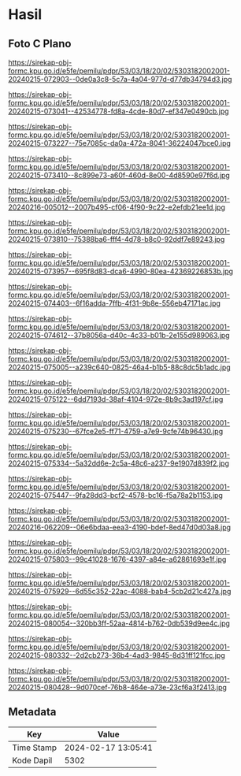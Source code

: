 # Hasil

## Foto C Plano

https://sirekap-obj-formc.kpu.go.id/e5fe/pemilu/pdpr/53/03/18/20/02/5303182002001-20240215-072903--0de0a3c8-5c7a-4a04-977d-d77db34794d3.jpg

https://sirekap-obj-formc.kpu.go.id/e5fe/pemilu/pdpr/53/03/18/20/02/5303182002001-20240215-073041--42534778-fd8a-4cde-80d7-ef347e0490cb.jpg

https://sirekap-obj-formc.kpu.go.id/e5fe/pemilu/pdpr/53/03/18/20/02/5303182002001-20240215-073227--75e7085c-da0a-472a-8041-36224047bce0.jpg

https://sirekap-obj-formc.kpu.go.id/e5fe/pemilu/pdpr/53/03/18/20/02/5303182002001-20240215-073410--8c899e73-a60f-460d-8e00-4d8590e97f6d.jpg

https://sirekap-obj-formc.kpu.go.id/e5fe/pemilu/pdpr/53/03/18/20/02/5303182002001-20240216-005012--2007b495-cf06-4f90-9c22-e2efdb21ee1d.jpg

https://sirekap-obj-formc.kpu.go.id/e5fe/pemilu/pdpr/53/03/18/20/02/5303182002001-20240215-073810--75388ba6-fff4-4d78-b8c0-92ddf7e89243.jpg

https://sirekap-obj-formc.kpu.go.id/e5fe/pemilu/pdpr/53/03/18/20/02/5303182002001-20240215-073957--695f8d83-dca6-4990-80ea-42369226853b.jpg

https://sirekap-obj-formc.kpu.go.id/e5fe/pemilu/pdpr/53/03/18/20/02/5303182002001-20240215-074403--6f16adda-7ffb-4f31-9b8e-556eb47171ac.jpg

https://sirekap-obj-formc.kpu.go.id/e5fe/pemilu/pdpr/53/03/18/20/02/5303182002001-20240215-074612--37b8056a-d40c-4c33-b01b-2e155d989063.jpg

https://sirekap-obj-formc.kpu.go.id/e5fe/pemilu/pdpr/53/03/18/20/02/5303182002001-20240215-075005--a239c640-0825-46a4-b1b5-88c8dc5b1adc.jpg

https://sirekap-obj-formc.kpu.go.id/e5fe/pemilu/pdpr/53/03/18/20/02/5303182002001-20240215-075122--6dd7193d-38af-4104-972e-8b9c3ad197cf.jpg

https://sirekap-obj-formc.kpu.go.id/e5fe/pemilu/pdpr/53/03/18/20/02/5303182002001-20240215-075230--67fce2e5-ff71-4759-a7e9-9cfe74b96430.jpg

https://sirekap-obj-formc.kpu.go.id/e5fe/pemilu/pdpr/53/03/18/20/02/5303182002001-20240215-075334--5a32dd6e-2c5a-48c6-a237-9e1907d839f2.jpg

https://sirekap-obj-formc.kpu.go.id/e5fe/pemilu/pdpr/53/03/18/20/02/5303182002001-20240215-075447--9fa28dd3-bcf2-4578-bc16-f5a78a2b1153.jpg

https://sirekap-obj-formc.kpu.go.id/e5fe/pemilu/pdpr/53/03/18/20/02/5303182002001-20240216-062209--06e6bdaa-eea3-4190-bdef-8ed47d0d03a8.jpg

https://sirekap-obj-formc.kpu.go.id/e5fe/pemilu/pdpr/53/03/18/20/02/5303182002001-20240215-075803--99c41028-1676-4397-a84e-a62861693e1f.jpg

https://sirekap-obj-formc.kpu.go.id/e5fe/pemilu/pdpr/53/03/18/20/02/5303182002001-20240215-075929--6d55c352-22ac-4088-bab4-5cb2d21c427a.jpg

https://sirekap-obj-formc.kpu.go.id/e5fe/pemilu/pdpr/53/03/18/20/02/5303182002001-20240215-080054--320bb3ff-52aa-4814-b762-0db539d9ee4c.jpg

https://sirekap-obj-formc.kpu.go.id/e5fe/pemilu/pdpr/53/03/18/20/02/5303182002001-20240215-080332--2d2cb273-36b4-4ad3-9845-8d31ff121fcc.jpg

https://sirekap-obj-formc.kpu.go.id/e5fe/pemilu/pdpr/53/03/18/20/02/5303182002001-20240215-080428--9d070cef-76b8-464e-a73e-23cf6a3f2413.jpg


## Metadata

| Key        | Value               |
| ---------- | ------------------- |
| Time Stamp | 2024-02-17 13:05:41 |
| Kode Dapil | 5302                |



